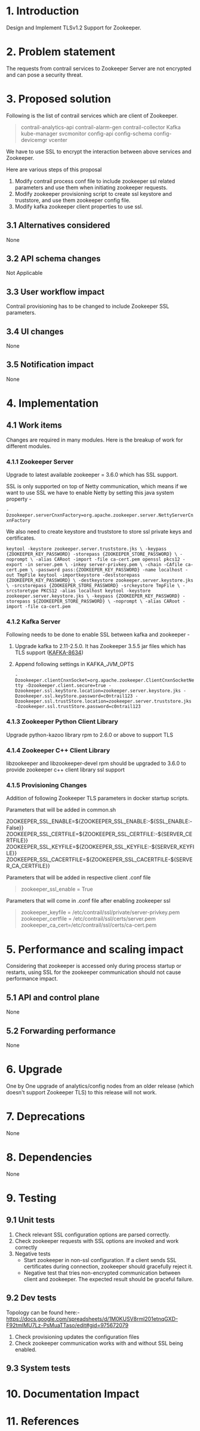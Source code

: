 
# 1. Introduction
Design and Implement TLSv1.2 Support for Zookeeper.


# 2. Problem statement
The requests from contrail services  to Zookeeper Server are not encrypted and can pose a
security threat.

# 3. Proposed solution
Following is the list of contrail services which are client of Zookeeper.

> contrail-analytics-api
> contrail-alarm-gen
> contrail-collector
> Kafka
> kube-manager
> svcmonitor
> config-api
> config-schema
> config-devicemgr
> vcenter

We have to use SSL to encrypt the interaction between above services and Zookeeper.

Here are various steps of this proposal

1. Modify contrail process conf file to include zookeeper ssl related parameters and use them when initiating zookeeper requests.
2. Modify zookeeper provisioning script to create ssl keystore and truststore, and use them zookeeper config file.
3. Modify kafka zookeeper client properties to use ssl.

## 3.1 Alternatives considered
None

## 3.2 API schema changes
Not Applicable

## 3.3 User workflow impact
Contrail provisioning has to be changed to include Zookeeper SSL parameters.

## 3.4 UI changes
None

## 3.5 Notification impact
None


# 4. Implementation
## 4.1 Work items
Changes are required in many modules. Here is the breakup of work for different modules.

### 4.1.1 Zookeeper Server

Upgrade to latest available zookeeper = 3.6.0 which has SSL support.

SSL is only supported on top of Netty communication, which means if we want to
use SSL we have to enable Netty by setting this java system property -

`-Dzookeeper.serverCnxnFactory=org.apache.zookeeper.server.NettyServerCnxnFactory`

We also need to create keystore and truststore to store ssl private keys and certificates.

`keytool -keystore zookeeper.server.truststore.jks \
        -keypass {ZOOKEEPER_KEY_PASSWORD} -storepass {ZOOKEEPER_STORE_PASSWORD} \
        -noprompt \
        -alias CARoot -import -file ca-cert.pem
openssl pkcs12 -export -in server.pem \
        -inkey server-privkey.pem \
        -chain -CAfile ca-cert.pem \
        -password pass:{ZOOKEEPER_KEY_PASSWORD} -name localhost -out TmpFile
keytool -importkeystore -deststorepass {ZOOKEEPER_KEY_PASSWORD} \
        -destkeystore zookeeper.server.keystore.jks \
        -srcstorepass {ZOOKEEPER_STORE_PASSWORD} -srckeystore TmpFile \
        -srcstoretype PKCS12 -alias localhost
keytool -keystore zookeeper.server.keystore.jks \
        -keypass {ZOOKEEPER_KEY_PASSWORD} -storepass ${ZOOKEEPER_STORE_PASSWORD} \
        -noprompt \
        -alias CARoot -import -file ca-cert.pem`

### 4.1.2 Kafka Server

Following needs to be done to enable SSL between kafka and zookeeper -

1. Upgrade kafka to 2.11-2.5.0. It has Zookeeper 3.5.5 jar files which has TLS
support ([KAFKA-8634](https://issues.apache.org/jira/browse/KAFKA-8634))

2. Append following settings in KAFKA_JVM_OPTS

   `-Dzookeeper.clientCnxnSocket=org.apache.zookeeper.ClientCnxnSocketNetty
    -Dzookeeper.client.secure=true
    -Dzookeeper.ssl.keyStore.location=zookeeper.server.keystore.jks
    -Dzookeeper.ssl.keyStore.password=c0ntrail123
    -Dzookeeper.ssl.trustStore.location=zookeeper.server.truststore.jks
    -Dzookeeper.ssl.trustStore.password=c0ntrail123`

### 4.1.3 Zookeeper Python Client Library

Upgrade python-kazoo library rpm to 2.6.0 or above to support TLS

### 4.1.4 Zookeeper C++ Client Library

libzookeeper and libzookeeper-devel rpm should be upgraded to 3.6.0 to provide
zookeeper c++ client library ssl support

### 4.1.5 Provisioning Changes

Addition of following Zookeeper TLS parameters in docker startup scripts.

Parameters that will be added in common.sh

ZOOKEEPER_SSL_ENABLE=${ZOOKEEPER_SSL_ENABLE:-${SSL_ENABLE:-False}}
ZOOKEEPER_SSL_CERTFILE=${ZOOKEEPER_SSL_CERTFILE:-${SERVER_CERTFILE}}
ZOOKEEPER_SSL_KEYFILE=${ZOOKEEPER_SSL_KEYFILE:-${SERVER_KEYFILE}}
ZOOKEEPER_SSL_CACERTFILE=${ZOOKEEPER_SSL_CACERTFILE-${SERVER_CA_CERTFILE}}

Parameters that will be added in respective client .conf file

> zookeeper_ssl_enable = True

Parameters that will come in .conf file after enabling zookeeper ssl

> zookeeper_keyfile = /etc/contrail/ssl/private/server-privkey.pem
> zookeeper_certfile = /etc/contrail/ssl/certs/server.pem
> zookeeper_ca_cert=/etc/contrail/ssl/certs/ca-cert.pem


# 5. Performance and scaling impact
Considering that zookeeper is accessed only during process startup or restarts, using SSL
for the zookeeper communication should not cause performance impact.

## 5.1 API and control plane
None

## 5.2 Forwarding performance
None

# 6. Upgrade
One by One upgrade of analytics/config nodes from an older release (which doesn't support Zookeeper TLS) to this release will not work.

# 7. Deprecations
None

# 8. Dependencies
None

# 9. Testing
## 9.1 Unit tests
1. Check relevant SSL configuration options are parsed correctly.
2. Check zookeeper requests with SSL options are invoked and work correctly
3. Negative tests
   - Start zookeeper in non-ssl configuration. If a client sends SSL certificates during connection, zookeeper should gracefully reject it.
   - Negative test that tries non-encrypted communication between client and zookeeper. The expected result should be graceful failure.

## 9.2 Dev tests
Topology can be found here:-
https://docs.google.com/spreadsheets/d/1M0KUSV8rml201etnqGXD-F92tmIMU7Lz-PsMuaTTaso/edit#gid=975672079

1. Check provisioning updates the configuration files
2. Check zookeeper communication works with and without SSL being enabled.

## 9.3 System tests



# 10. Documentation Impact


# 11. References


